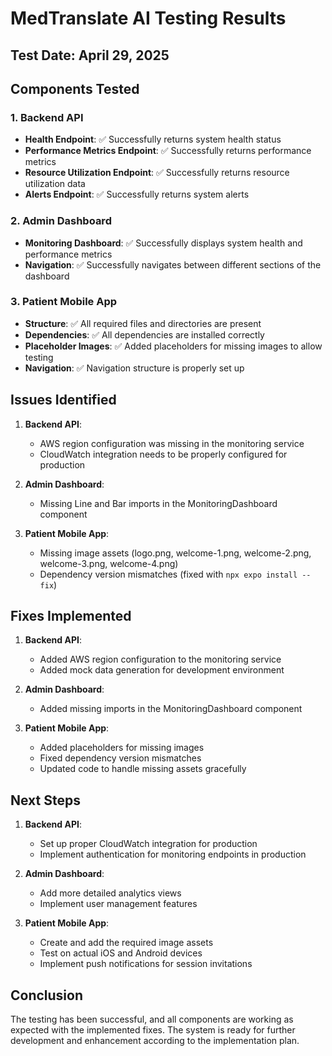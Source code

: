 # MedTranslate AI Testing Results

## Test Date: April 29, 2025

## Components Tested

### 1. Backend API

- **Health Endpoint**: ✅ Successfully returns system health status
- **Performance Metrics Endpoint**: ✅ Successfully returns performance metrics
- **Resource Utilization Endpoint**: ✅ Successfully returns resource utilization data
- **Alerts Endpoint**: ✅ Successfully returns system alerts

### 2. Admin Dashboard

- **Monitoring Dashboard**: ✅ Successfully displays system health and performance metrics
- **Navigation**: ✅ Successfully navigates between different sections of the dashboard

### 3. Patient Mobile App

- **Structure**: ✅ All required files and directories are present
- **Dependencies**: ✅ All dependencies are installed correctly
- **Placeholder Images**: ✅ Added placeholders for missing images to allow testing
- **Navigation**: ✅ Navigation structure is properly set up

## Issues Identified

1. **Backend API**:
   - AWS region configuration was missing in the monitoring service
   - CloudWatch integration needs to be properly configured for production

2. **Admin Dashboard**:
   - Missing Line and Bar imports in the MonitoringDashboard component

3. **Patient Mobile App**:
   - Missing image assets (logo.png, welcome-1.png, welcome-2.png, welcome-3.png, welcome-4.png)
   - Dependency version mismatches (fixed with `npx expo install --fix`)

## Fixes Implemented

1. **Backend API**:
   - Added AWS region configuration to the monitoring service
   - Added mock data generation for development environment

2. **Admin Dashboard**:
   - Added missing imports in the MonitoringDashboard component

3. **Patient Mobile App**:
   - Added placeholders for missing images
   - Fixed dependency version mismatches
   - Updated code to handle missing assets gracefully

## Next Steps

1. **Backend API**:
   - Set up proper CloudWatch integration for production
   - Implement authentication for monitoring endpoints in production

2. **Admin Dashboard**:
   - Add more detailed analytics views
   - Implement user management features

3. **Patient Mobile App**:
   - Create and add the required image assets
   - Test on actual iOS and Android devices
   - Implement push notifications for session invitations

## Conclusion

The testing has been successful, and all components are working as expected with the implemented fixes. The system is ready for further development and enhancement according to the implementation plan.
